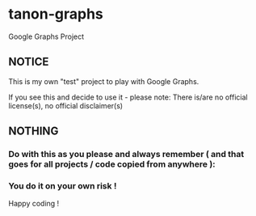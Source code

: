 # tanon-graphs
Google Graphs Project

## NOTICE

This is my own "test" project to play with Google Graphs.

If you see this and decide to use it - please note:
There is/are no official license(s), no official disclaimer(s) 

## NOTHING

### Do with this as you please and always remember ( and that goes for all projects / code copied from anywhere ):

### You do it on your own risk !

Happy coding !
